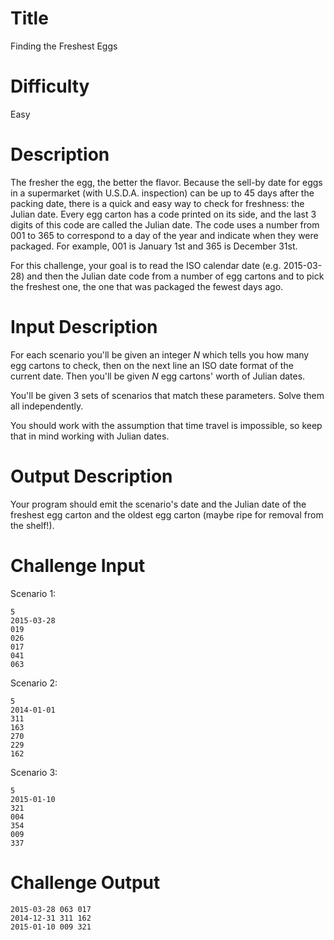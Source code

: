 # Title

Finding the Freshest Eggs

# Difficulty

Easy

# Description

The fresher the egg, the better the flavor. Because the sell-by date for eggs in a supermarket (with U.S.D.A. inspection) can be up to 45 days after the packing date, there is a quick and easy way to check for freshness: the Julian date. Every egg carton has a code printed on its side, and the last 3 digits of this code are called the Julian date. The code uses a number from 001 to 365 to correspond to a day of the year and indicate when they were packaged. For example, 001 is January 1st and 365 is December 31st.

For this challenge, your goal is to read the ISO calendar date (e.g. 2015-03-28) and then the Julian date code from a number of egg cartons and to pick the freshest one, the one that was packaged the fewest days ago. 

# Input Description

For each scenario you'll be given an integer *N* which tells you how many egg cartons to check, then on the next line an ISO date format of the current date. Then you'll be given *N* egg cartons' worth of Julian dates.

You'll be given 3 sets of scenarios that match these parameters. Solve them all independently. 

You should work with the assumption that time travel is impossible, so keep that in mind working with Julian dates. 

# Output Description

Your program should emit the scenario's date and the Julian date of the freshest egg carton and the oldest egg carton (maybe ripe for removal from the shelf!). 

# Challenge Input

Scenario 1:

	5
	2015-03-28
	019 
	026 
	017 
	041 
	063 

Scenario 2:

	5 
	2014-01-01
	311 
	163 
	270 
	229 
	162 

Scenario 3:

	5
	2015-01-10
	321 
	004
	354
	009 
	337 

# Challenge Output

	2015-03-28 063 017
	2014-12-31 311 162
	2015-01-10 009 321
	
